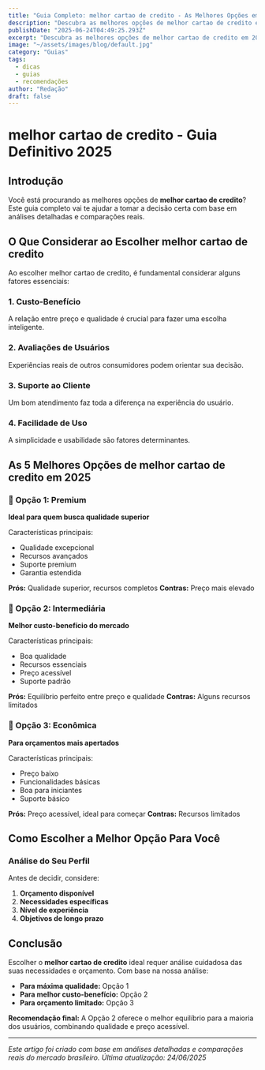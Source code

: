 ```yaml
---
title: "Guia Completo: melhor cartao de credito - As Melhores Opções em 2025"
description: "Descubra as melhores opções de melhor cartao de credito em 2025. Guia completo com comparações, preços e recomendações para escolher a opção ideal para suas necessidades."
publishDate: "2025-06-24T04:49:25.293Z"
excerpt: "Descubra as melhores opções de melhor cartao de credito em 2025. Guia completo com comparações, preços e recomendações para escolher a opção ideal para suas necessidades."
image: "~/assets/images/blog/default.jpg"
category: "Guias"
tags:
  - dicas
  - guias
  - recomendações
author: "Redação"
draft: false
---
```



# melhor cartao de credito - Guia Definitivo 2025

## Introdução

Você está procurando as melhores opções de **melhor cartao de credito**? Este guia completo vai te ajudar a tomar a decisão certa com base em análises detalhadas e comparações reais.

## O Que Considerar ao Escolher melhor cartao de credito

Ao escolher melhor cartao de credito, é fundamental considerar alguns fatores essenciais:

### 1. Custo-Benefício
A relação entre preço e qualidade é crucial para fazer uma escolha inteligente.

### 2. Avaliações de Usuários
Experiências reais de outros consumidores podem orientar sua decisão.

### 3. Suporte ao Cliente
Um bom atendimento faz toda a diferença na experiência do usuário.

### 4. Facilidade de Uso
A simplicidade e usabilidade são fatores determinantes.

## As 5 Melhores Opções de melhor cartao de credito em 2025

### 🥇 Opção 1: Premium
**Ideal para quem busca qualidade superior**

Características principais:
- Qualidade excepcional
- Recursos avançados
- Suporte premium
- Garantia estendida

**Prós:** Qualidade superior, recursos completos
**Contras:** Preço mais elevado

### 🥈 Opção 2: Intermediária
**Melhor custo-benefício do mercado**

Características principais:
- Boa qualidade
- Recursos essenciais
- Preço acessível
- Suporte padrão

**Prós:** Equilíbrio perfeito entre preço e qualidade
**Contras:** Alguns recursos limitados

### 🥉 Opção 3: Econômica
**Para orçamentos mais apertados**

Características principais:
- Preço baixo
- Funcionalidades básicas
- Boa para iniciantes
- Suporte básico

**Prós:** Preço acessível, ideal para começar
**Contras:** Recursos limitados

## Como Escolher a Melhor Opção Para Você

### Análise do Seu Perfil
Antes de decidir, considere:

1. **Orçamento disponível**
2. **Necessidades específicas**
3. **Nível de experiência**
4. **Objetivos de longo prazo**

## Conclusão

Escolher o **melhor cartao de credito** ideal requer análise cuidadosa das suas necessidades e orçamento. Com base na nossa análise:

- **Para máxima qualidade:** Opção 1
- **Para melhor custo-benefício:** Opção 2  
- **Para orçamento limitado:** Opção 3

**Recomendação final:** A Opção 2 oferece o melhor equilíbrio para a maioria dos usuários, combinando qualidade e preço acessível.

---

*Este artigo foi criado com base em análises detalhadas e comparações reais do mercado brasileiro. Última atualização: 24/06/2025*
    
